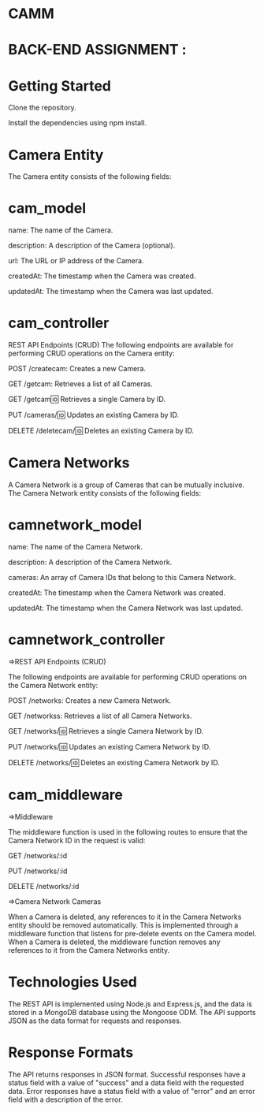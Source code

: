 # CAMM

# BACK-END ASSIGNMENT :

# Getting Started

 Clone the repository.

Install the dependencies using npm install.

# Camera Entity

The Camera entity consists of the following fields:


# cam_model

name: The name of the Camera.

description: A description of the Camera (optional).

url: The URL or IP address of the Camera.

createdAt: The timestamp when the Camera was created.

updatedAt: The timestamp when the Camera was last updated.


# cam_controller

REST API Endpoints (CRUD)
The following endpoints are available for performing CRUD operations on the Camera entity:

POST /createcam: Creates a new Camera.

GET /getcam: Retrieves a list of all Cameras.

GET /getcam:id: Retrieves a single Camera by ID.

PUT /cameras/:id: Updates an existing Camera by ID.

DELETE /deletecam/:id: Deletes an existing Camera by ID.


# Camera Networks

A Camera Network is a group of Cameras that can be mutually inclusive. The Camera Network entity consists of the following fields:

# camnetwork_model

name: The name of the Camera Network.

description: A description of the Camera Network.

cameras: An array of Camera IDs that belong to this Camera Network.

createdAt: The timestamp when the Camera Network was created.

updatedAt: The timestamp when the Camera Network was last updated.


# camnetwork_controller

=>REST API Endpoints (CRUD)

The following endpoints are available for performing CRUD operations on the Camera Network entity:

POST /networks: Creates a new Camera Network.

GET /networkss: Retrieves a list of all Camera Networks.

GET /networks/:id: Retrieves a single Camera Network by ID.

PUT /networks/:id: Updates an existing Camera Network by ID.

DELETE /networks/:id: Deletes an existing Camera Network by ID.


# cam_middleware

=>Middleware

The middleware function is used in the following routes to ensure that the Camera Network ID in the request is valid:

GET /networks/:id

PUT /networks/:id

DELETE /networks/:id


=>Camera Network Cameras

When a Camera is deleted, any references to it in the Camera Networks entity should be removed automatically.
This is implemented through a middleware function that listens for pre-delete events on the Camera model. 
When a Camera is deleted, the middleware function removes any references to it from the Camera Networks entity.


# Technologies Used

The REST API is implemented using Node.js and Express.js, 
and the data is stored in a MongoDB database using the Mongoose ODM. 
The API supports JSON as the data format for requests and responses.

# Response Formats

The API returns responses in JSON format. 
Successful responses have a status field with a value of "success" and a data field with the requested data. 
Error responses have a status field with a value of "error" and an error field with a description of the error.








